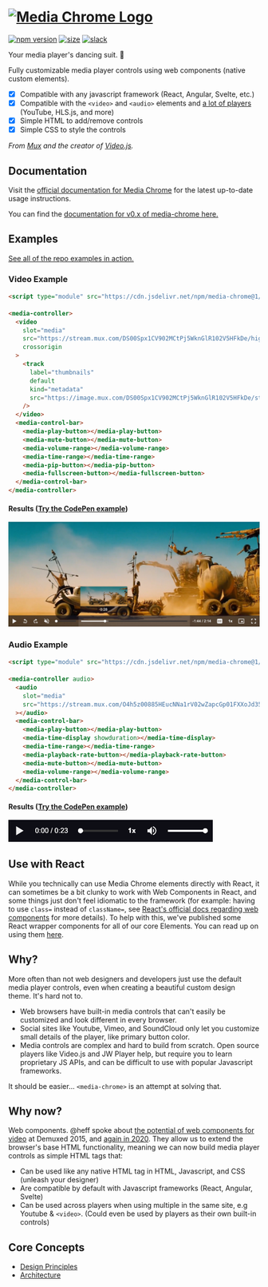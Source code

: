 <h1>
  <a href="https://media-chrome.org" target="_blank">
    <picture>
      <source media="(prefers-color-scheme: dark)" srcset="https://github.com/muxinc/media-chrome/assets/360826/55332ebe-aca2-4db8-9743-09f1e15682f4">
      <source media="(prefers-color-scheme: light)" srcset="https://github.com/muxinc/media-chrome/assets/360826/a012ae18-1060-44d2-977f-ae1e639024f5">
      <img alt="Media Chrome Logo" src="https://github.com/muxinc/media-chrome/assets/360826/a012ae18-1060-44d2-977f-ae1e639024f5">
    </picture>
  </a>
</h1>

[![npm version](https://img.shields.io/npm/v/media-chrome?style=flat-square&color=success)](http://npmjs.org/media-chrome) 
[![size](https://img.shields.io/bundlephobia/minzip/media-chrome?label=size&style=flat-square)](https://bundlephobia.com/result?p=media-chrome) 
[![slack](https://img.shields.io/badge/slack-%23media--chrome-pink?style=flat-square)](https://video-dev.fly.dev/)

Your media player's dancing suit. :man_dancing:

Fully customizable media player controls using web components (native custom elements).

- [x] Compatible with any javascript framework (React, Angular, Svelte, etc.)
- [x] Compatible with the `<video>` and `<audio>` elements and [a lot of players](https://www.media-chrome.org/docs/en/media-element#compatible-media-elements) (YouTube, HLS.js, and more)
- [x] Simple HTML to add/remove controls
- [x] Simple CSS to style the controls

_From [Mux](https://mux.com?utm_source=github&utm_medium=social&utm_campaign=media-chrome) and the creator of [Video.js](https://videojs.com/)._

## Documentation

Visit the [official documentation for Media Chrome](https://media-chrome.org/docs) for the latest up-to-date usage instructions.

You can find the [documentation for v0.x of media-chrome here.](https://v0.media-chrome.org/en/get-started)

## Examples

<a href="https://media-chrome.mux.dev/examples/vanilla/" target="_blank">See all of the repo examples in action.</a>

### Video Example

```html
<script type="module" src="https://cdn.jsdelivr.net/npm/media-chrome@1/+esm"></script>

<media-controller>
  <video
    slot="media"
    src="https://stream.mux.com/DS00Spx1CV902MCtPj5WknGlR102V5HFkDe/high.mp4"
    crossorigin
  >
    <track
      label="thumbnails"
      default
      kind="metadata"
      src="https://image.mux.com/DS00Spx1CV902MCtPj5WknGlR102V5HFkDe/storyboard.vtt"
    />
  </video>
  <media-control-bar>
    <media-play-button></media-play-button>
    <media-mute-button></media-mute-button>
    <media-volume-range></media-volume-range>
    <media-time-range></media-time-range>
    <media-pip-button></media-pip-button>
    <media-fullscreen-button></media-fullscreen-button>
  </media-control-bar>
</media-controller>
```

#### Results (<a href="https://codepen.io/heff/pen/ZEGdBzN?editors=1000" target="_blank">Try the CodePen example</a>)

<a href="https://codepen.io/heff/pen/ZEGdBzN?editors=1000" target="_blank">
  <img width="890" alt="Media Chrome Video Player Demo" src="./docs/public/assets/media-chrome-video-player.jpeg">
</a>

### Audio Example

```html
<script type="module" src="https://cdn.jsdelivr.net/npm/media-chrome@1/+esm"></script>

<media-controller audio>
  <audio
    slot="media"
    src="https://stream.mux.com/O4h5z00885HEucNNa1rV02wZapcGp01FXXoJd35AHmGX7g/audio.m4a"
  ></audio>
  <media-control-bar>
    <media-play-button></media-play-button>
    <media-time-display showduration></media-time-display>
    <media-time-range></media-time-range>
    <media-playback-rate-button></media-playback-rate-button>
    <media-mute-button></media-mute-button>
    <media-volume-range></media-volume-range>
  </media-control-bar>
</media-controller>
```

#### Results (<a href="https://codepen.io/heff/pen/wvdyNWd?editors=1000" target="_blank">Try the CodePen example</a>)

<a href="https://codepen.io/heff/pen/wvdyNWd?editors=1000" target="_blank">
  <img width="410" alt="Media Chrome Audio Player Demo" src="./docs/public/assets/media-chrome-audio-player.png">
</a>

## Use with React

While you technically can use Media Chrome elements directly with React, it can sometimes be a bit clunky to work with Web Components in React, and some things just don't feel idiomatic to the framework (for example: having to use `class=` instead of `className=`, see [React's official docs regarding web components](https://reactjs.org/docs/web-components.html) for more details). To help with this, we've published some React wrapper components for all of our core Elements. You can read up on using them [here](https://www.media-chrome.org/docs/en/react).

## Why?

More often than not web designers and developers just use the default media player controls, even when creating a beautiful custom design theme. It's hard not to.

- Web browsers have built-in media controls that can't easily be customized and look different in every browser.
- Social sites like Youtube, Vimeo, and SoundCloud only let you customize small details of the player, like primary button color.
- Media controls are complex and hard to build from scratch. Open source players like Video.js and JW Player help, but require you to learn proprietary JS APIs, and can be difficult to use with popular Javascript frameworks.

It should be easier... `<media-chrome>` is an attempt at solving that.

## Why now?

Web components. @heff spoke about [the potential of web components for video](https://youtu.be/TwnygSWmToc?t=859) at Demuxed 2015, and [again in 2020](https://www.youtube.com/watch?v=qMcNDWyRw20). They allow us to extend the browser's base HTML functionality, meaning we can now build media player controls as simple HTML tags that:

- Can be used like any native HTML tag in HTML, Javascript, and CSS (unleash your designer)
- Are compatible by default with Javascript frameworks (React, Angular, Svelte)
- Can be used across players when using multiple in the same site, e.g Youtube & `<video>`. (Could even be used by players as their own built-in controls)

## Core Concepts

- [Design Principles](https://www.media-chrome.org/docs/en/design-principles)
- [Architecture](https://www.media-chrome.org/docs/en/architecture)
